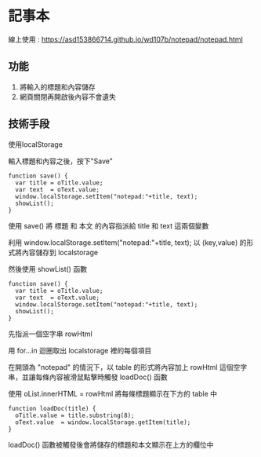 # 記事本

線上使用 : https://asd153866714.github.io/wd107b/notepad/notepad.html

## 功能

1. 將輸入的標題和內容儲存
2. 網頁關閉再開啟後內容不會遺失

## 技術手段

使用localStorage

輸入標題和內容之後，按下"Save"

    function save() {
      var title = oTitle.value;
      var text  = oText.value;
      window.localStorage.setItem("notepad:"+title, text);
      showList();
    }

使用 save() 將 標題 和 本文 的內容指派給 title 和 text 這兩個變數

利用 window.localStorage.setItem("notepad:"+title, text);  以 (key,value) 的形式將內容儲存到 localstorage

然後使用 showList() 函數


    function save() {
      var title = oTitle.value;
      var text  = oText.value;
      window.localStorage.setItem("notepad:"+title, text);
      showList();
    }

先指派一個空字串 rowHtml 

用 for...in 迴圈取出 localstorage 裡的每個項目

在開頭為 "notepad" 的情況下，以 table 的形式將內容加上 rowHtml 這個空字串，並讓每條內容被滑鼠點擊時觸發 loadDoc() 函數

使用 oList.innerHTML = rowHtml 將每條標題顯示在下方的 table 中


    function loadDoc(title) {
      oTitle.value = title.substring(8);
      oText.value  = window.localStorage.getItem(title);
    }

loadDoc() 函數被觸發後會將儲存的標題和本文顯示在上方的欄位中
